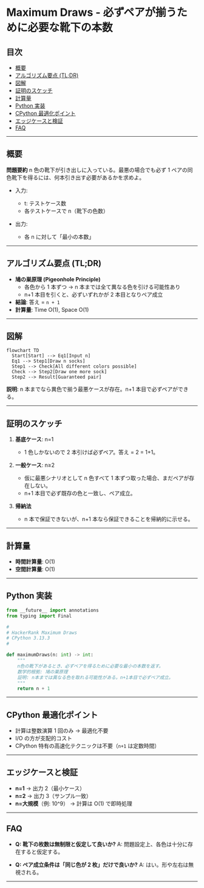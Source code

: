 # Maximum Draws - 必ずペアが揃うために必要な靴下の本数

## 目次

- [概要](#overview)
- [アルゴリズム要点 (TL;DR)](#tldr)
- [図解](#figures)
- [証明のスケッチ](#proof)
- [計算量](#complexity)
- [Python 実装](#impl)
- [CPython 最適化ポイント](#cpython)
- [エッジケースと検証](#edgecases)
- [FAQ](#faq)

---

<h2 id="overview">概要</h2>

**問題要約**
n 色の靴下が引き出しに入っている。最悪の場合でも必ず 1 ペアの同色靴下を得るには、何本引き出す必要があるかを求めよ。

- 入力:

  - t: テストケース数
  - 各テストケースで n（靴下の色数）

- 出力:
  - 各 n に対して「最小の本数」

---

<h2 id="tldr">アルゴリズム要点 (TL;DR)</h2>

- **鳩の巣原理 (Pigeonhole Principle)**
  - 各色から 1 本ずつ → n 本までは全て異なる色を引ける可能性あり
  - n+1 本目を引くと、必ずいずれかが 2 本目となりペア成立
- **結論**: 答え = `n + 1`
- **計算量**: Time O(1), Space O(1)

---

<h2 id="figures">図解</h2>

```mermaid
flowchart TD
  Start[Start] --> Eq1[Input n]
  Eq1 --> Step1[Draw n socks]
  Step1 --> Check[All different colors possible]
  Check --> Step2[Draw one more sock]
  Step2 --> Result[Guaranteed pair]
```

**説明**: n 本までなら異色で揃う最悪ケースが存在。n+1 本目で必ずペアができる。

---

<h2 id="proof">証明のスケッチ</h2>

1. **基底ケース**: n=1

   - 1 色しかないので 2 本引けば必ずペア。答え = 2 = 1+1。

2. **一般ケース**: n≥2

   - 仮に最悪シナリオとして n 色すべて 1 本ずつ取った場合、まだペアが存在しない。
   - n+1 本目で必ず既存の色と一致し、ペア成立。

3. **帰納法**

   - n 本で保証できないが、n+1 本なら保証できることを帰納的に示せる。

---

<h2 id="complexity">計算量</h2>

- **時間計算量**: O(1)
- **空間計算量**: O(1)

---

<h2 id="impl">Python 実装</h2>

```python
from __future__ import annotations
from typing import Final

#
# HackerRank Maximum Draws
# CPython 3.13.3
#

def maximumDraws(n: int) -> int:
    """
    n色の靴下があるとき、必ずペアを得るために必要な最小の本数を返す。
    数学的根拠: 鳩の巣原理
    証明: n本までは異なる色を取れる可能性がある。n+1本目で必ずペア成立。
    """
    return n + 1
```

---

<h2 id="cpython">CPython 最適化ポイント</h2>

- 計算は整数演算 1 回のみ → 最適化不要
- I/O の方が支配的コスト
- CPython 特有の高速化テクニックは不要（`n+1` は定数時間）

---

<h2 id="edgecases">エッジケースと検証</h2>

- **n=1** → 出力 2（最小ケース）
- **n=2** → 出力 3（サンプル一致）
- **n=大規模**（例: 10^9） → 計算は O(1) で即時処理

---

<h2 id="faq">FAQ</h2>

- **Q: 靴下の枚数は無制限と仮定して良いか?**
  A: 問題設定上、各色は十分に存在すると仮定する。

- **Q: ペア成立条件は「同じ色が 2 枚」だけで良いか?**
  A: はい。形や左右は無視される。

---
